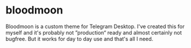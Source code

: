 # bloodmoon

Bloodmoon is a custom theme for Telegram Desktop.
I've created this for myself and it's probably not ”production“ ready and almost certainly not bugfree. But it works for day to day use and that's all I need.
